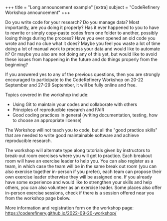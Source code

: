 +++
title = "Long announcement example"
[extra]
subject = "CodeRefinery Workshop announcement"
+++

Do you write code for your research? Do you manage data? Most importantly, are
you doing it properly? Has it ever happened to you to have to rewrite or
simply copy-paste codes from one folder to another, possibly losing things
during the process? Have you ever opened an old code you wrote and had no clue
what it does? Maybe you feel you waste a lot of time doing a lot of manual
work to process your data and would like to automate it? Or maybe you also are
not doing any of this yet, but would like to avoid these issues from happening
in the future and do things properly from the beginning?

If you answered yes to any of the previous questions, then you are strongly
encouraged to participate to the CodeRefinery Workshop on 20-22 September and
27-29 September, it will be fully online and free.

Topics covered in the workshop include:
- Using Git to maintain your codes and collaborate with others
- Principles of reproducible research and FAIR
- Good coding practices in general (writing documentation, testing, how to
  choose an appropriate license)

The Workshop will not teach you to code, but all the "good practice skills" that are needed to write good maintainable software and achieve reproducible research.

The workshop will alternate type along tutorials given by instructors to
break-out room exercises where you will get to practice. Each breakout room
will have an exercise leader to help you. You can also register as a team, in
which case the team will be in the same break out room (you can also exercise
together in-person if you prefer), each team can propose their own exercise
leader otherwise they will be assigned one. If you already have some
experience and would like to strengthen your skills and help others, you can
also volunteer as an exercise leader. Some places also offer in-person
exercise sessions, check if there is a session offered near you from the
workshop page below.

More information and registration form on the workshop page: <https://coderefinery.github.io/2022-09-20-workshop/>
